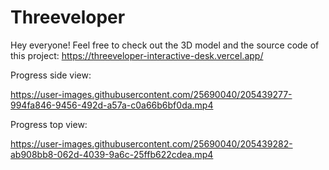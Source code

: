 # Threeveloper

Hey everyone! Feel free to check out the 3D model and the source code of this project: https://threeveloper-interactive-desk.vercel.app/

Progress side view:

https://user-images.githubusercontent.com/25690040/205439277-994fa846-9456-492d-a57a-c0a66b6bf0da.mp4

Progress top view:

https://user-images.githubusercontent.com/25690040/205439282-ab908bb8-062d-4039-9a6c-25ffb622cdea.mp4

